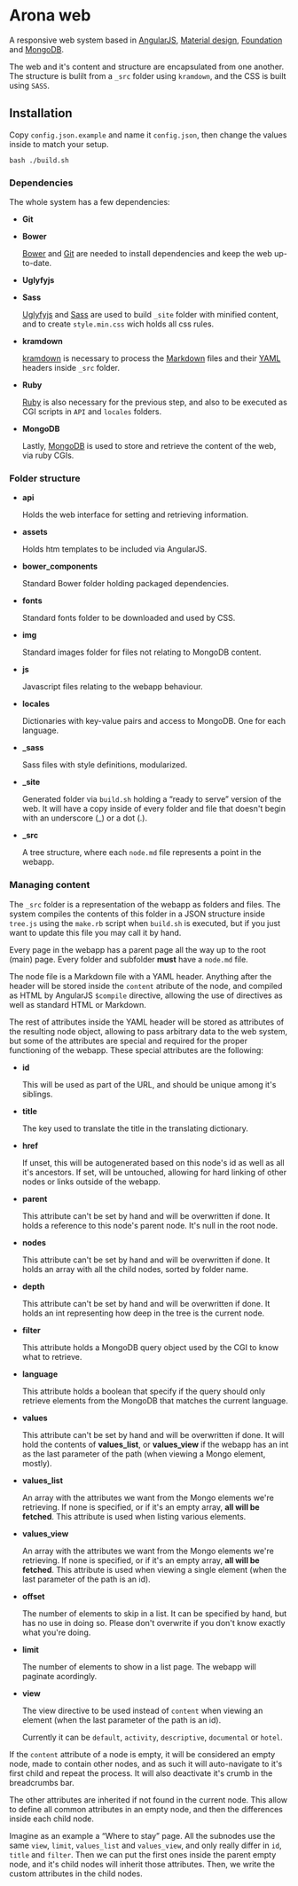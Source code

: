 Arona web
=========

A responsive web system based in [AngularJS](https://angularjs.org/), [Material design](https://material.angularjs.org),
[Foundation](https://circlingthesun.github.io/angular-foundation-6/) and [MongoDB](www.mongodb.com).

The web and it's content and structure are encapsulated from one another.
The structure is bulilt from a `_src` folder using `kramdown`, and the CSS is built using `SASS`.

Installation
------------

Copy `config.json.example` and name it `config.json`, then change the values inside to match your setup.

```shell
bash ./build.sh
```

### Dependencies

The whole system has a few dependencies:

- **Git**
- **Bower**

   [Bower](https://bower.io/) and [Git](https://git-scm.com/) are needed to install dependencies and keep the web up-to-date.

- **Uglyfyjs**
- **Sass**

   [Uglyfyjs](https://github.com/mishoo/UglifyJS) and [Sass](http://sass-lang.com/) are used to build `_site` folder 
   with minified content, and to create `style.min.css` wich holds all css rules.

- **kramdown**

   [kramdown](https://kramdown.gettalong.org/) is necessary to process the 
   [Markdown](https://github.com/adam-p/markdown-here/wiki/Markdown-Cheatsheet) files and their 
   [YAML](http://yaml.org/) headers inside `_src` folder.

- **Ruby**

   [Ruby](www.ruby-lang.org) is also necessary for the previous step, and also to be executed as CGI scripts in `API` and 
   `locales` folders.

- **MongoDB**

   Lastly, [MongoDB](www.mongodb.com) is used to store and retrieve the content of the web, via ruby CGIs.

### Folder structure

- **api**

   Holds the web interface for setting and retrieving information.

- **assets**

   Holds htm templates to be included via AngularJS.

- **bower_components**

   Standard Bower folder holding packaged dependencies.

- **fonts**

   Standard fonts folder to be downloaded and used by CSS.

- **img**

   Standard images folder for files not relating to MongoDB content.

- **js**

   Javascript files relating to the webapp behaviour.

- **locales**

   Dictionaries with key-value pairs and access to MongoDB. One for each language.

- **_sass**

   Sass files with style definitions, modularized.

- **_site**

   Generated folder via `build.sh` holding a “ready to serve” version of the web.
   It will have a copy inside of every folder and file that doesn't begin with an
   underscore (_) or a dot (.).

- **_src**

   A tree structure, where each `node.md` file represents a point in the webapp.

### Managing content

The `_src` folder is a representation of the webapp as folders and files. The 
system compiles the contents of this folder in a JSON structure inside `tree.js` 
using the `make.rb` script when `build.sh` is executed, but if you just want to 
update this file you may call it by hand.

Every page in the webapp has a parent page all the way up to the root (main) 
page. Every folder and subfolder **must** have a `node.md` file.

The node file is a Markdown file with a YAML header. Anything after the header 
will be stored inside the `content` atribute of the node, and compiled as HTML 
by AngularJS `$compile` directive, allowing the use of directives as well as 
standard HTML or Markdown.

The rest of attributes inside the YAML header will be stored as attributes of 
the resulting node object, allowing to pass arbitrary data to the web system, 
but some of the attributes are special and required for the proper functioning 
of the webapp. These special attributes are the following:

- **id**

   This will be used as part of the URL, and should be unique among it's 
   siblings.

- **title**

   The key used to translate the title in the translating dictionary.

- **href**

   If unset, this will be autogenerated based on this node's id as well as all 
   it's ancestors. If set, will be untouched, allowing for hard linking of other 
   nodes or links outside of the webapp.

- **parent**

   This attribute can't be set by hand and will be overwritten if done. It holds 
   a reference to this node's parent node. It's null in the root node.

- **nodes**

   This attribute can't be set by hand and will be overwritten if done. It holds 
   an array with all the child nodes, sorted by folder name.

- **depth**

   This attribute can't be set by hand and will be overwritten if done. It holds 
   an int representing how deep in the tree is the current node.

- **filter**

   This attribute holds a MongoDB query object used by the CGI to know what to 
   retrieve.

- **language**

   This attribute holds a boolean that specify if the query should only retrieve 
   elements from the MongoDB that matches the current language.

- **values**

   This attribute can't be set by hand and will be overwritten if done. It will 
   hold the contents of **values_list**, or **values_view** if the webapp has an 
   int as the last parameter of the path (when viewing a Mongo element, mostly).

- **values_list**

   An array with the attributes we want from the Mongo elements we're 
   retrieving. If none is specified, or if it's an empty array, **all will be 
   fetched**. This attribute is used when listing various elements.

- **values_view**

   An array with the attributes we want from the Mongo elements we're 
   retrieving. If none is specified, or if it's an empty array, **all will be 
   fetched**. This attribute is used when viewing a single element (when the 
   last parameter of the path is an id).

- **offset**

   The number of elements to skip in a list. It can be specified by hand, but 
   has no use in doing so. Please don't overwrite if you don't know exactly what 
   you're doing.

- **limit**

   The number of elements to show in a list page. The webapp will paginate 
   acordingly.

- **view**

   The view directive to be used instead of `content` when viewing an element
   (when the last parameter of the path is an id).  

   Currently it can be `default`, `activity`, `descriptive`, `documental` or
   `hotel`.

If the `content` attribute of a node is empty, it will be considered an empty 
node, made to contain other nodes, and as such it will auto-navigate to it's 
first child and repeat the process. It will also deactivate it's crumb in the 
breadcrumbs bar.

The other attributes are inherited if not found in the current node. This allow 
to define all common attributes in an empty node, and then the differences 
inside each child node.

Imagine as an example a “Where to stay” page. All the subnodes use the same 
`view`, `limit`, `values_list` and `values_view`, and only really differ in 
`id`, `title` and `filter`. Then we can put the first ones inside the parent 
empty node, and it's child nodes will inherit those attributes. Then, we write 
the custom attributes in the child nodes.

